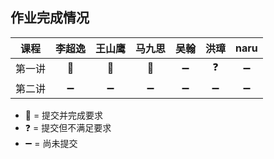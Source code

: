 ## 作业完成情况

| 课程        | 李超逸 | 王山鹰 | 马九思 | 吴翰   | 洪璋   | naru  |
| ---------- |:-----:|:-----:|:-----:|:-----: |:-----:|:-----:|
| 第一讲      | 💯    | 💯     | 💯    | ➖     | ❓     | ➖    |
| 第二讲      | ➖    | ➖     | ➖    | ➖     | ➖     | ➖    |

* 💯 = 提交并完成要求
* ❓ = 提交但不满足要求
* ➖ = 尚未提交
